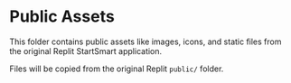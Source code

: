 # Public Assets

This folder contains public assets like images, icons, and static files from the original Replit StartSmart application.

Files will be copied from the original Replit `public/` folder.
